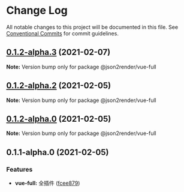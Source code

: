 # Change Log

All notable changes to this project will be documented in this file.
See [Conventional Commits](https://conventionalcommits.org) for commit guidelines.

## [0.1.2-alpha.3](https://github.com/fyl080801/json-to-render/compare/@json2render/vue-full@0.1.2-alpha.2...@json2render/vue-full@0.1.2-alpha.3) (2021-02-07)

**Note:** Version bump only for package @json2render/vue-full





## [0.1.2-alpha.2](https://github.com/fyl080801/json-to-render/compare/@json2render/vue-full@0.1.2-alpha.0...@json2render/vue-full@0.1.2-alpha.2) (2021-02-05)

**Note:** Version bump only for package @json2render/vue-full





## [0.1.2-alpha.0](https://github.com/fyl080801/json-to-render/compare/@json2render/vue-full@0.1.1-alpha.0...@json2render/vue-full@0.1.2-alpha.0) (2021-02-05)

**Note:** Version bump only for package @json2render/vue-full





## 0.1.1-alpha.0 (2021-02-05)


### Features

* **vue-full:** 全插件 ([fcee879](https://github.com/fyl080801/json-to-render/commit/fcee879876d95b1dee572e2442179251b195f2ad))
